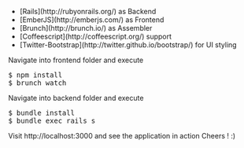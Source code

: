 <ul>
<li> [Rails](http://rubyonrails.org/) as Backend
<li> [EmberJS](http://emberjs.com/) as Frontend
<li> [Brunch](http://brunch.io/) as Assembler
<li> [Coffeescript](http://coffeescript.org/) support
<li> [Twitter-Bootstrap](http://twitter.github.io/bootstrap/) for UI styling
</ul>

Navigate into frontend folder and execute
<pre>
$ npm install
$ brunch watch
</pre>

Navigate into backend folder and execute

<pre>
$ bundle install
$ bundle exec rails s
</pre>

Visit http://localhost:3000 and see the application in action Cheers ! :)
